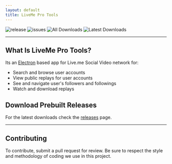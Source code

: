 ```yaml
---
layout: default
title: LiveMe Pro Tools
---
```

![release](https://img.shields.io/github/release/thecoder75/liveme-pro-tools.svg?style=flat-square)
![issues](https://img.shields.io/github/issues-raw/thecoder75/liveme-pro-tools.svg?style=flat-square)
![All Downloads](https://img.shields.io/github/downloads/thecoder75/liveme-pro-tools/total.svg?style=flat-square&label=All+Releases+Downloaded)
![Latest Downloads](https://img.shields.io/github/downloads/thecoder75/liveme-pro-tools/latest/total.svg?style=flat-square&label=Latest+Release+Downloaded)

* * *

## What Is LiveMe Pro Tools?
Its an [Electron](https://electronjs.org) based app for Live.me Social Video network for:
- Search and browse user accounts
- View public replays for user accounts
- See and navigate user's followers and followings
- Watch and download replays

## Download Prebuilt Releases
For the latest downloads check the [releases](https://github.com/thecoder75/liveme-pro-tools/releases) page.

* * *

## Contributing

To contribute, submit a pull request for review.  Be sure to respect the style and methodology of coding we use in this project.

